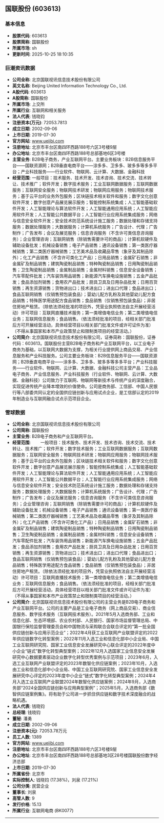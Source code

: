 ## 国联股份 (603613)

### 基本信息

- **股票代码**: 603613
- **股票简称**: 国联股份
- **所属市场**: sh
- **更新时间**: 2025-10-25 18:10:35

### 巨潮资讯数据

- **公司全称**: 北京国联视讯信息技术股份有限公司
- **英文名称**: Beijing United Information Technology Co., Ltd.
- **A股代码**: 603613
- **A股简称**: 国联股份
- **所属市场**: 上交所
- **所属行业**: 互联网和相关服务
- **法人代表**: 钱晓钧
- **注册资本(万元)**: 72053.7813
- **成立日期**: 2002-09-06
- **上市日期**: 2019-07-30
- **官方网站**: www.ueiibi.com
- **注册地址**: 北京市丰台区南四环西路188号六区3号楼9层
- **办公地址**: 北京市丰台区南四环西路188号总部基地6区3号楼
- **主营业务**: B2B电子商务，产业互联网平台。主要业务板块：B2B信息服务平台——国联资源网；B2B垂直电商平台——涂多多、卫多多、玻多多等多多平台；产业科技服务——行业软件、物联网、云计算、大数据、金融科技
- **经营范围**: 一般项目：技术服务、技术开发、技术咨询、技术交流、技术转让、技术推广；软件开发；数字技术服务；工业互联网数据服务；互联网数据服务；互联网安全服务；物联网技术研发；物联网应用服务；物联网技术服务；基于云平台的业务外包服务；区块链技术相关软件和服务；数字文化创意软件开发；数字创意产品展览展示服务；智能控制系统集成；人工智能基础软件开发；人工智能理论与算法软件开发；人工智能通用应用系统；人工智能应用软件开发；人工智能公共数据平台；人工智能行业应用系统集成服务；网络与信息安全软件开发；安全技术防范系统设计施工服务；数据处理和存储支持服务；数据处理服务；大数据服务；计算机系统服务；广告设计、代理；广告制作；广告发布；会议及展览服务；信息咨询服务（不含许可类信息咨询服务）；企业管理咨询；互联网销售（除销售需要许可的商品）；计算机软硬件及辅助设备批发；机械设备销售；电子产品销售；通讯设备销售；第一类医疗器械销售；第二类医疗器械销售；工艺美术品及收藏品零售（象牙及其制品除外）；化工产品销售（不含许可类化工产品）；日用品销售；金属矿石销售；非金属矿及制品销售；建筑陶瓷制品销售；特种陶瓷制品销售；日用陶瓷制品销售；卫生陶瓷制品销售；金属制品销售；金属材料销售；信息安全设备销售；汽车零配件批发；汽车装饰用品销售；新能源汽车换电设施销售；五金产品批发；食品添加剂销售；食用农产品批发；厨具卫具及日用杂品批发；日用百货销售；再生资源销售；货物进出口；技术进出口；进出口代理；食品进出口；食品互联网销售（仅销售预包装食品）；婴幼儿配方乳粉及其他婴幼儿配方食品销售；特殊医学用途配方食品销售；食品销售（仅销售预包装食品）；非居住房地产租赁。（除依法须经批准的项目外，凭营业执照依法自主开展经营活动）许可项目：互联网直播技术服务；第一类增值电信业务；第二类增值电信业务；互联网信息服务；食品销售。（依法须经批准的项目，经相关部门批准后方可开展经营活动，具体经营项目以相关部门批准文件或许可证件为准）（不得从事国家和本市产业政策禁止和限制类项目的经营活动。）
- **公司简介**: 北京国联视讯信息技术股份有限公司，证券简称：国联股份，证券代码：603613。国联股份主营B2B电子商务和产业互联网平台，以工业电子商务为基础，以互联网大数据为支撑，为相关行业提供网上商品交易、产业信息服务和产业科技服务。公司主要业务板块：B2B信息服务平台——国联资源网；B2B垂直电商平台——涂多多、卫多多、玻多多等多多平台；产业科技服务——行业软件、物联网、云计算、大数据、金融科技公司主营产品：工业品电子商务、产业信息服务、产业科技服务（行业软件、物联网、云计算、大数据、金融科技）公司致力于互联网、物联网等新技术与传统产业的深度融合，实现促进传统产业降本增效的价值使命。公司是商务部、工信部、中国人民银行等八部委共同认定的全国供应链创新与应用试点企业，是工信部认定的2019年制造业与互联网融合试点示范项目企业。

### 雪球数据

- **公司全称**: 北京国联视讯信息技术股份有限公司
- **公司简称**: 国联股份
- **主营业务**: B2B电子商务和产业互联网平台。
- **经营范围**: 　　一般项目：技术服务、技术开发、技术咨询、技术交流、技术转让、技术推广；软件开发；数字技术服务；工业互联网数据服务；互联网数据服务；互联网安全服务；物联网技术研发；物联网应用服务；物联网技术服务；基于云平台的业务外包服务；区块链技术相关软件和服务；数字文化创意软件开发；数字创意产品展览展示服务；智能控制系统集成；人工智能基础软件开发；人工智能理论与算法软件开发；人工智能通用应用系统；人工智能应用软件开发；人工智能公共数据平台；人工智能行业应用系统集成服务；网络与信息安全软件开发；安全技术防范系统设计施工服务；数据处理和存储支持服务；数据处理服务；大数据服务；计算机系统服务；广告设计、代理；广告制作；广告发布；会议及展览服务；信息咨询服务（不含许可类信息咨询服务）；企业管理咨询；互联网销售（除销售需要许可的商品）；计算机软硬件及辅助设备批发；机械设备销售；电子产品销售；通讯设备销售；第一类医疗器械销售；第二类医疗器械销售；工艺美术品及收藏品零售（象牙及其制品除外）；化工产品销售（不含许可类化工产品）；日用品销售；金属矿石销售；非金属矿及制品销售；建筑陶瓷制品销售；特种陶瓷制品销售；日用陶瓷制品销售；卫生陶瓷制品销售；金属制品销售；金属材料销售；信息安全设备销售；汽车零配件批发；汽车装饰用品销售；新能源汽车换电设施销售；五金产品批发；食品添加剂销售；食用农产品批发；厨具卫具及日用杂品批发；日用百货销售；再生资源销售；货物进出口；技术进出口；进出口代理；食品进出口；食品互联网销售（仅销售预包装食品）；婴幼儿配方乳粉及其他婴幼儿配方食品销售；特殊医学用途配方食品销售；食品销售（仅销售预包装食品）；非居住房地产租赁。（除依法须经批准的项目外，凭营业执照依法自主开展经营活动）许可项目：互联网直播技术服务；第一类增值电信业务；第二类增值电信业务；互联网信息服务；食品销售。（依法须经批准的项目，经相关部门批准后方可开展经营活动，具体经营项目以相关部门批准文件或许可证件为准）（不得从事国家和本市产业政策禁止和限制类项目的经营活动。）
- **公司简介**: 北京国联视讯信息技术股份有限公司的主营业务是B2B电子商务和产业互联网平台。公司的主要产品是工业电子商务（网上商品交易）、商业信息服务、数字技术服务（互联网技术服务）。2021年5月入选商务部、工业和信息化部、生态环境部、农业农村部、人民银行、国家市场监督管理总局、中国银行保险监督管理委员会和中国物流与采购联合会联合评定的“第一批全国供应链创新与应用示范企业”；2022年4月获工业互联网产业联盟评定的2022年供应链数字化转型案例；2022年11月入选工业和信息化部中小企业局、中国工业互联网研究院、国家工业信息安全发展研究中心联合评定的2022年度中小企业“链式”数字化转型典型案例；2022年12月入选国家工业信息安全发展研究中心数据要素驱动企业数字化转型优秀案例与示范项目；2023年6月，入选工业互联网产业联盟评定的2023年数智化供应链案例；2023年10月，入选由工业和信息化部中小企业局、中国工业互联网研究院、国家工业信息安全发展研究中心评定的2023年度中小企业“链式”数字化转型典型案例；2024年4月入选工业互联网产业联盟2024年数智化供应链案例；2024年9月，入选商务部“2024全国供应链创新与应用典型案例”；2025年5月，入选商务部《数智供应链案例集》。将有助于公司进一步抓住供应链和数字技术深度融合的战略机遇。
- **法人代表**: 钱晓钧
- **总经理**: 钱晓钧
- **董秘**: 潘勇
- **成立日期**: 2002-09-06
- **注册资本(元)**: 72053.78万元
- **员工人数**: 1389
- **官方网站**: www.ueiibi.com
- **注册地址**: 北京市丰台区南四环西路188号六区3号楼9层
- **办公地址**: 北京市丰台区南四环西路188号总部基地3区28号楼国联股份数字经济总部
- **上市日期**: 2019-07-30
- **所属省份**: 北京市
- **实际控制人**: 钱晓钧 (17.38%)，刘泉 (17.21%)
- **公司分类**: 民营企业
- **董事长**: 刘泉
- **高管人数**: 9
- **发行价格**: 15.13
- **所属行业**: 互联网电商 (BK0077)

---